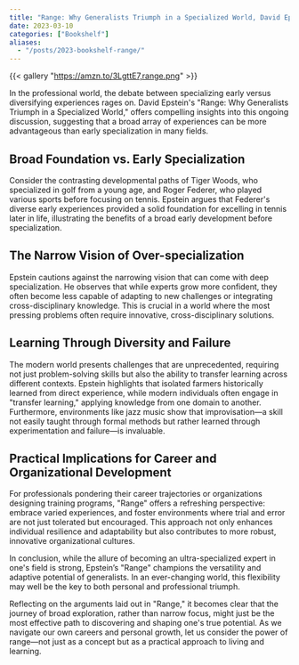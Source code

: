 ```yaml
---
title: "Range: Why Generalists Triumph in a Specialized World, David Epstein, 2020"
date: 2023-03-10
categories: ["Bookshelf"]
aliases:
  - "/posts/2023-bookshelf-range/"
---
```


{{< gallery "https://amzn.to/3LgttE7,range.png" >}}

In the professional world, the debate between specializing early versus diversifying experiences rages on. David Epstein's "Range: Why Generalists Triumph in a Specialized World," offers compelling insights into this ongoing discussion, suggesting that a broad array of experiences can be more advantageous than early specialization in many fields.

## Broad Foundation vs. Early Specialization

Consider the contrasting developmental paths of Tiger Woods, who specialized in golf from a young age, and Roger Federer, who played various sports before focusing on tennis. Epstein argues that Federer's diverse early experiences provided a solid foundation for excelling in tennis later in life, illustrating the benefits of a broad early development before specialization.

## The Narrow Vision of Over-specialization

Epstein cautions against the narrowing vision that can come with deep specialization. He observes that while experts grow more confident, they often become less capable of adapting to new challenges or integrating cross-disciplinary knowledge. This is crucial in a world where the most pressing problems often require innovative, cross-disciplinary solutions.

## Learning Through Diversity and Failure

The modern world presents challenges that are unprecedented, requiring not just problem-solving skills but also the ability to transfer learning across different contexts. Epstein highlights that isolated farmers historically learned from direct experience, while modern individuals often engage in "transfer learning," applying knowledge from one domain to another. Furthermore, environments like jazz music show that improvisation—a skill not easily taught through formal methods but rather learned through experimentation and failure—is invaluable.

## Practical Implications for Career and Organizational Development

For professionals pondering their career trajectories or organizations designing training programs, "Range" offers a refreshing perspective: embrace varied experiences, and foster environments where trial and error are not just tolerated but encouraged. This approach not only enhances individual resilience and adaptability but also contributes to more robust, innovative organizational cultures.

In conclusion, while the allure of becoming an ultra-specialized expert in one's field is strong, Epstein’s "Range" champions the versatility and adaptive potential of generalists. In an ever-changing world, this flexibility may well be the key to both personal and professional triumph.

Reflecting on the arguments laid out in "Range," it becomes clear that the journey of broad exploration, rather than narrow focus, might just be the most effective path to discovering and shaping one's true potential. As we navigate our own careers and personal growth, let us consider the power of range—not just as a concept but as a practical approach to living and learning.
